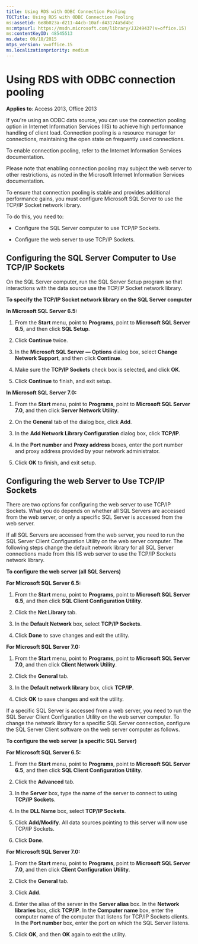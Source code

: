 ```yaml
---
title: Using RDS with ODBC Connection Pooling
TOCTitle: Using RDS with ODBC Connection Pooling
ms:assetid: 6e8b023a-d211-44cb-10af-d43174a5d4bc
ms:mtpsurl: https://msdn.microsoft.com/library/JJ249437(v=office.15)
ms:contentKeyID: 48545513
ms.date: 09/18/2015
mtps_version: v=office.15
ms.localizationpriority: medium
---
```


# Using RDS with ODBC connection pooling


**Applies to**: Access 2013, Office 2013

If you're using an ODBC data source, you can use the connection pooling option in Internet Information Services (IIS) to achieve high performance handling of client load. Connection pooling is a resource manager for connections, maintaining the open state on frequently used connections.

To enable connection pooling, refer to the Internet Information Services documentation.

Please note that enabling connection pooling may subject the web server to other restrictions, as noted in the Microsoft Internet Information Services documentation.

To ensure that connection pooling is stable and provides additional performance gains, you must configure Microsoft SQL Server to use the TCP/IP Socket network library.

To do this, you need to:

  - Configure the SQL Server computer to use TCP/IP Sockets.

  - Configure the web server to use TCP/IP Sockets.

## Configuring the SQL Server Computer to Use TCP/IP Sockets

On the SQL Server computer, run the SQL Server Setup program so that interactions with the data source use the TCP/IP Socket network library.

**To specify the TCP/IP Socket network library on the SQL Server computer**

**In Microsoft SQL Server 6.5:**

1.  From the **Start** menu, point to **Programs**, point to **Microsoft SQL Server 6.5**, and then click **SQL Setup**.

2.  Click **Continue** twice.

3.  In the **Microsoft SQL Server — Options** dialog box, select **Change Network Support**, and then click **Continue**.

4.  Make sure the **TCP/IP Sockets** check box is selected, and click **OK**.

5.  Click **Continue** to finish, and exit setup.

**In Microsoft SQL Server 7.0:**

1.  From the **Start** menu, point to **Programs**, point to **Microsoft SQL Server 7.0**, and then click **Server Network Utility**.

2.  On the **General** tab of the dialog box, click **Add**.

3.  In the **Add Network Library Configuration** dialog box, click **TCP/IP**.

4.  In the **Port number** and **Proxy address** boxes, enter the port number and proxy address provided by your network administrator.

5.  Click **OK** to finish, and exit setup.

## Configuring the web Server to Use TCP/IP Sockets

There are two options for configuring the web server to use TCP/IP Sockets. What you do depends on whether all SQL Servers are accessed from the web server, or only a specific SQL Server is accessed from the web server.

If all SQL Servers are accessed from the web server, you need to run the SQL Server Client Configuration Utility on the web server computer. The following steps change the default network library for all SQL Server connections made from this IIS web server to use the TCP/IP Sockets network library.

**To configure the web server (all SQL Servers)**

**For Microsoft SQL Server 6.5:**

1.  From the **Start** menu, point to **Programs**, point to **Microsoft SQL Server 6.5**, and then click **SQL Client Configuration Utility**.

2.  Click the **Net Library** tab.

3.  In the **Default Network** box, select **TCP/IP Sockets**.

4.  Click **Done** to save changes and exit the utility.

**For Microsoft SQL Server 7.0:**

1.  From the **Start** menu, point to **Programs**, point to **Microsoft SQL Server 7.0**, and then click **Client Network Utility**.

2.  Click the **General** tab.

3.  In the **Default network library** box, click **TCP/IP**.

4.  Click **OK** to save changes and exit the utility.

If a specific SQL Server is accessed from a web server, you need to run the SQL Server Client Configuration Utility on the web server computer. To change the network library for a specific SQL Server connection, configure the SQL Server Client software on the web server computer as follows.

**To configure the web server (a specific SQL Server)**

**For Microsoft SQL Server 6.5:**

1.  From the **Start** menu, point to **Programs**, point to **Microsoft SQL Server 6.5**, and then click **SQL Client Configuration Utility**.

2.  Click the **Advanced** tab.

3.  In the **Server** box, type the name of the server to connect to using **TCP/IP Sockets**.

4.  In the **DLL Name** box, select **TCP/IP Sockets**.

5.  Click **Add/Modify**. All data sources pointing to this server will now use TCP/IP Sockets.

6.  Click **Done**.

**For Microsoft SQL Server 7.0:**

1.  From the **Start** menu, point to **Programs**, point to **Microsoft SQL Server 7.0**, and then click **Client Configuration Utility**.

2.  Click the **General** tab.

3.  Click **Add**.

4.  Enter the alias of the server in the **Server alias** box. In the **Network libraries** box, click **TCP/IP**. In the **Computer name** box, enter the computer name of the computer that listens for TCP/IP Sockets clients. In the **Port number** box, enter the port on which the SQL Server listens.

5.  Click **OK**, and then **OK** again to exit the utility.

